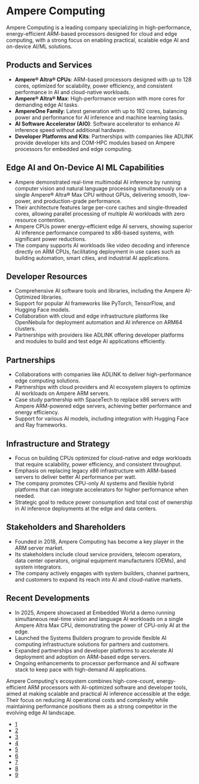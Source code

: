 # Ampere Computing

Ampere Computing is a leading company specializing in high-performance, energy-efficient ARM-based processors designed for cloud and edge computing, with a strong focus on enabling practical, scalable edge AI and on-device AI/ML solutions.

## Products and Services

- **Ampere® Altra® CPUs**: ARM-based processors designed with up to 128 cores, optimized for scalability, power efficiency, and consistent performance in AI and cloud-native workloads.
- **Ampere® Altra® Max**: High-performance version with more cores for demanding edge AI tasks.
- **AmpereOne Family**: Latest generation with up to 192 cores, balancing power and performance for AI inference and machine learning tasks.
- **AI Software Accelerator (AIO)**: Software accelerator to enhance AI inference speed without additional hardware.
- **Developer Platforms and Kits**: Partnerships with companies like ADLINK provide developer kits and COM-HPC modules based on Ampere processors for embedded and edge computing.

## Edge AI and On-Device AI ML Capabilities

- Ampere demonstrated real-time multimodal AI inference by running computer vision and natural language processing simultaneously on a single Ampere® Altra® Max CPU without GPUs, delivering smooth, low-power, and production-grade performance.
- Their architecture features large per-core caches and single-threaded cores, allowing parallel processing of multiple AI workloads with zero resource contention.
- Ampere CPUs power energy-efficient edge AI servers, showing superior AI inference performance compared to x86-based systems, with significant power reductions.
- The company supports AI workloads like video decoding and inference directly on ARM CPUs, facilitating deployment in use cases such as building automation, smart cities, and industrial AI applications.

## Developer Resources

- Comprehensive AI software tools and libraries, including the Ampere AI-Optimized libraries.
- Support for popular AI frameworks like PyTorch, TensorFlow, and Hugging Face models.
- Collaboration with cloud and edge infrastructure platforms like OpenNebula for deployment automation and AI inference on ARM64 clusters.
- Partnerships with providers like ADLINK offering developer platforms and modules to build and test edge AI applications efficiently.

## Partnerships

- Collaborations with companies like ADLINK to deliver high-performance edge computing solutions.
- Partnerships with cloud providers and AI ecosystem players to optimize AI workloads on Ampere ARM servers.
- Case study partnership with SpaceTech to replace x86 servers with Ampere ARM-powered edge servers, achieving better performance and energy efficiency.
- Support for various AI models, including integration with Hugging Face and Ray frameworks.

## Infrastructure and Strategy

- Focus on building CPUs optimized for cloud-native and edge workloads that require scalability, power efficiency, and consistent throughput.
- Emphasis on replacing legacy x86 infrastructure with ARM-based servers to deliver better AI performance per watt.
- The company promotes CPU-only AI systems and flexible hybrid platforms that can integrate accelerators for higher performance when needed.
- Strategic goal to reduce power consumption and total cost of ownership in AI inference deployments at the edge and data centers.

## Stakeholders and Shareholders

- Founded in 2018, Ampere Computing has become a key player in the ARM server market.
- Its stakeholders include cloud service providers, telecom operators, data center operators, original equipment manufacturers (OEMs), and system integrators.
- The company actively engages with system builders, channel partners, and customers to expand its reach into AI and cloud-native markets.

## Recent Developments

- In 2025, Ampere showcased at Embedded World a demo running simultaneous real-time vision and language AI workloads on a single Ampere Altra Max CPU, demonstrating the power of CPU-only AI at the edge.
- Launched the Systems Builders program to provide flexible AI computing infrastructure solutions for partners and customers.
- Expanded partnerships and developer platforms to accelerate AI deployment and adoption on ARM-based edge servers.
- Ongoing enhancements to processor performance and AI software stack to keep pace with high-demand AI applications.

Ampere Computing's ecosystem combines high-core-count, energy-efficient ARM processors with AI-optimized software and developer tools, aimed at making scalable and practical AI inference accessible at the edge. Their focus on reducing AI operational costs and complexity while maintaining performance positions them as a strong competitor in the evolving edge AI landscape.

- [1](https://amperecomputing.com/blogs/ai-inference-at-the-edge)
- [2](https://newsroom.arm.com/blog/arm-edge-ai-powers-spacetech-smart-cities)
- [3](https://newsroom.arm.com/podcasts/ampere-computing-ai-future)
- [4](https://www.crn.com/news/ai/2025/ampere-wants-to-help-channel-rein-in-ai-server-costs-with-systems-builders-program)
- [5](https://www.adlinktech.com/en/ampere-based-solution)
- [6](https://connect.ais.arrow.com/Ampere)
- [7](https://opennebula.io/blog/product/ai-inference-with-ampere/)
- [8](https://amperecomputing.com/solutions/edge)
- [9](https://www.edgeir.com/ampere-pushes-into-telecom-with-energy-efficient-cloud-native-processors-20250312)